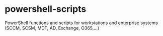 # powershell-scripts
PowerShell functions and scripts for workstations and enterprise systems (SCCM, SCSM, MDT, AD, Exchange, O365,...)
